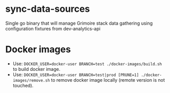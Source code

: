 # sync-data-sources

Single go binary that will manage Grimoire stack data gathering using configuration fixtures from dev-analytics-api


# Docker images

- Use: `DOCKER_USER=docker-user BRANCH=test ./docker-images/build.sh` to build docker image.
- Use: `DOCKER_USER=docker-user BRANCH=test|prod [PRUNE=1] ./docker-images/remove.sh` to remove docker image locally (remote version is not touched).
